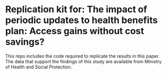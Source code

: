 # Replication kit for: The impact of periodic updates to health benefits plan: Access gains without cost savings?

This repo includes the code required to replicate the results in this paper. The data that support the findings of this study are available from Ministry of Health and Social Protection.
